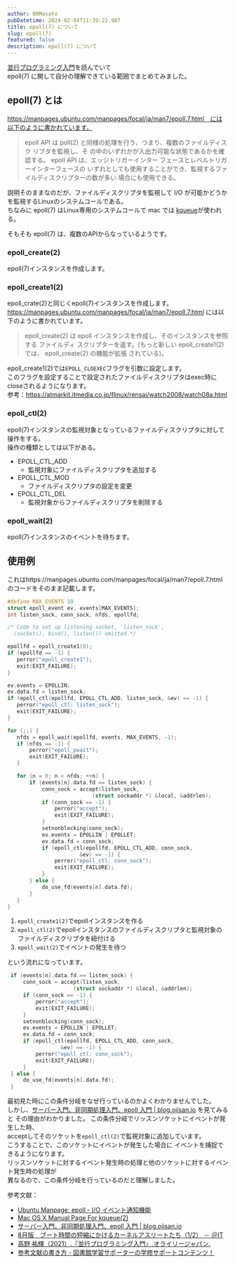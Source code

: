 ```yaml
---
author: 00Masato
pubDatetime: 2024-02-04T11:39:22.987
title: epoll(7) について
slug: epoll(7)
featured: false
description: epoll(7) について
---
```


[並行プログラミング入門](https://www.oreilly.co.jp//books/9784873119595/)を読んでいて  
epoll(7) に関して自分の理解できている範囲でまとめてみました。

## epoll(7) とは

https://manpages.ubuntu.com/manpages/focal/ja/man7/epoll.7.html　には以下のように書かれています。

> epoll API は poll(2) と同様の処理を行う、つまり、複数のファイルディスク リプタを監視し、そ
> の中のいずれかが入出力可能な状態であるかを確認する。 epoll API は、エッジトリガーインター
> フェースとレベルトリガーインターフェースの いずれとしても使用することができ、監視するファ
> イルディスクリプターの数が多い 場合にも使用できる。

説明そのままなのだが、ファイルディスクリプタを監視して I/O が可能かどうかを監視するLinuxのシステムコールである。  
ちなみに epoll(7) はLinux専用のシステムコールで mac では [kqueue](https://developer.apple.com/library/archive/documentation/System/Conceptual/ManPages_iPhoneOS/man2/kqueue.2.html)が使われる。

そもそも epoll(7) は、複数のAPIからなっているようです。

### epoll_create(2)

epoll(7)インスタンスを作成します。

### epoll_create1(2)

epoll_crate(2)と同じくepoll(7)インスタンスを作成します。  
https://manpages.ubuntu.com/manpages/focal/ja/man7/epoll.7.html には以下のように書かれています。

> epoll_create(2) は epoll インスタンスを作成し、そのインスタンスを参照する ファイルディ
> スクリプターを返す。(もっと新しい epoll_create1(2) では、 epoll_create(2) の機能が拡張
> されている)。

epoll_create1(2)では`EPOLL_CLOEXEC`フラグを引数に設定します。  
このフラグを設定することで設定されたファイルディスクリプタはexec時にcloseされるようになります。  
参考：https://atmarkit.itmedia.co.jp/flinux/rensai/watch2008/watch08a.html

### epoll_ctl(2)

epoll(7)インスタンスの監視対象となっているファイルディスクリプタに対して操作をする。  
操作の種類としては以下がある。

- EPOLL_CTL_ADD
  - 監視対象にファイルディスクリプタを追加する
- EPOLL_CTL_MOD
  - ファイルディスクリプタの設定を変更
- EPOLL_CTL_DEL
  - 監視対象からファイルディスクリプタを削除する

### epoll_wait(2)

epoll(7)インスタンスのイベントを待ちます。

## 使用例

これはhttps://manpages.ubuntu.com/manpages/focal/ja/man7/epoll.7.html のコードをそのまま記載します。

```c
#define MAX_EVENTS 10
struct epoll_event ev, events[MAX_EVENTS];
int listen_sock, conn_sock, nfds, epollfd;

/* Code to set up listening socket, 'listen_sock',
  (socket(), bind(), listen()) omitted */

epollfd = epoll_create1(0);
if (epollfd == -1) {
   perror("epoll_create1");
   exit(EXIT_FAILURE);
}

ev.events = EPOLLIN;
ev.data.fd = listen_sock;
if (epoll_ctl(epollfd, EPOLL_CTL_ADD, listen_sock, &ev) == -1) {
   perror("epoll_ctl: listen_sock");
   exit(EXIT_FAILURE);
}

for (;;) {
   nfds = epoll_wait(epollfd, events, MAX_EVENTS, -1);
   if (nfds == -1) {
       perror("epoll_pwait");
       exit(EXIT_FAILURE);
   }

   for (n = 0; n < nfds; ++n) {
       if (events[n].data.fd == listen_sock) {
           conn_sock = accept(listen_sock,
                           (struct sockaddr *) &local, &addrlen);
           if (conn_sock == -1) {
               perror("accept");
               exit(EXIT_FAILURE);
           }
           setnonblocking(conn_sock);
           ev.events = EPOLLIN | EPOLLET;
           ev.data.fd = conn_sock;
           if (epoll_ctl(epollfd, EPOLL_CTL_ADD, conn_sock,
                       &ev) == -1) {
               perror("epoll_ctl: conn_sock");
               exit(EXIT_FAILURE);
           }
       } else {
           do_use_fd(events[n].data.fd);
       }
   }
}
```

1. `epoll_create1(2)`でepollインスタンスを作る
2. `epoll_ctl(2)`でepollインスタンスのファイルディスクリプタと監視対象のファイルディスクリプタを紐付ける
3. `epoll_wait(2)`でイベントの発生を待つ

という流れになっています。

```c
 if (events[n].data.fd == listen_sock) {
     conn_sock = accept(listen_sock,
                     (struct sockaddr *) &local, &addrlen);
     if (conn_sock == -1) {
         perror("accept");
         exit(EXIT_FAILURE);
     }
     setnonblocking(conn_sock);
     ev.events = EPOLLIN | EPOLLET;
     ev.data.fd = conn_sock;
     if (epoll_ctl(epollfd, EPOLL_CTL_ADD, conn_sock,
                 &ev) == -1) {
         perror("epoll_ctl: conn_sock");
         exit(EXIT_FAILURE);
     }
 } else {
     do_use_fd(events[n].data.fd);
 }
```

最初見た時にこの条件分岐をなぜ行っているのかよくわかりませんでした。  
しかし、[サーバー入門、非同期処理入門、epoll 入門 | blog.ojisan.io](https://blog.ojisan.io/how-to-epoll/) を見てみると
その理由がわかりました。
この条件分岐でリッスンソケットにイベントが発生した時、  
acceptしてそのソケットを`epoll_ctl(2)`で監視対象に追加しています。  
こうすることで、このソケットにイベントが発生した場合に
イベントを捕捉できるようになります。  
リッスンソケットに対するイベント発生時の処理と他のソケットに対するイベント発生時の処理が  
異なるので、この条件分岐を行っているのだと理解しました。

参考文献：

- [Ubuntu Manpage: epoll - I/O イベント通知機能](https://manpages.ubuntu.com/manpages/focal/ja/man7/epoll.7.html)
- [Mac OS X Manual Page For kqueue(2)](https://developer.apple.com/library/archive/documentation/System/Conceptual/ManPages_iPhoneOS/man2/kqueue.2.html)
- [サーバー入門、非同期処理入門、epoll 入門 | blog.ojisan.io](https://blog.ojisan.io/how-to-epoll/)
- [8月版　ブート時間の短縮にかけるカーネルアスリートたち（1/2） － ＠IT](https://atmarkit.itmedia.co.jp/flinux/rensai/watch2008/watch08a.html)
- [高野 祐輝（2021）.『並行プログラミング入門』.オライリージャパン.](https://www.oreilly.co.jp//books/9784873119595/)
- [参考文献の書き方 - 図書館学習サポーターの学修サポートコンテンツ！](https://niigatau-lib-lss.hateblo.jp/entry/2021/11/22/085348)
